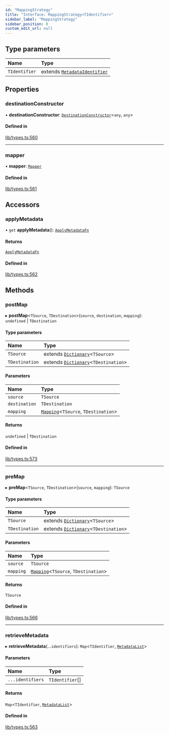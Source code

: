 ```yaml
---
id: "MappingStrategy"
title: "Interface: MappingStrategy<TIdentifier>"
sidebar_label: "MappingStrategy"
sidebar_position: 0
custom_edit_url: null
---
```


## Type parameters

| Name | Type |
| :------ | :------ |
| `TIdentifier` | extends [`MetadataIdentifier`](../modules.md#metadataidentifier) |

## Properties

### destinationConstructor

• **destinationConstructor**: [`DestinationConstructor`](../modules.md#destinationconstructor)<`any`, `any`\>

#### Defined in

[lib/types.ts:560](https://github.com/nartc/mapper/blob/a29e3690/packages/core/src/lib/types.ts#L560)

___

### mapper

• **mapper**: [`Mapper`](Mapper.md)

#### Defined in

[lib/types.ts:561](https://github.com/nartc/mapper/blob/a29e3690/packages/core/src/lib/types.ts#L561)

## Accessors

### applyMetadata

• `get` **applyMetadata**(): [`ApplyMetadataFn`](../modules.md#applymetadatafn)

#### Returns

[`ApplyMetadataFn`](../modules.md#applymetadatafn)

#### Defined in

[lib/types.ts:562](https://github.com/nartc/mapper/blob/a29e3690/packages/core/src/lib/types.ts#L562)

## Methods

### postMap

▸ **postMap**<`TSource`, `TDestination`\>(`source`, `destination`, `mapping`): `undefined` \| `TDestination`

#### Type parameters

| Name | Type |
| :------ | :------ |
| `TSource` | extends [`Dictionary`](../modules.md#dictionary)<`TSource`\> |
| `TDestination` | extends [`Dictionary`](../modules.md#dictionary)<`TDestination`\> |

#### Parameters

| Name | Type |
| :------ | :------ |
| `source` | `TSource` |
| `destination` | `TDestination` |
| `mapping` | [`Mapping`](../modules.md#mapping)<`TSource`, `TDestination`\> |

#### Returns

`undefined` \| `TDestination`

#### Defined in

[lib/types.ts:573](https://github.com/nartc/mapper/blob/a29e3690/packages/core/src/lib/types.ts#L573)

___

### preMap

▸ **preMap**<`TSource`, `TDestination`\>(`source`, `mapping`): `TSource`

#### Type parameters

| Name | Type |
| :------ | :------ |
| `TSource` | extends [`Dictionary`](../modules.md#dictionary)<`TSource`\> |
| `TDestination` | extends [`Dictionary`](../modules.md#dictionary)<`TDestination`\> |

#### Parameters

| Name | Type |
| :------ | :------ |
| `source` | `TSource` |
| `mapping` | [`Mapping`](../modules.md#mapping)<`TSource`, `TDestination`\> |

#### Returns

`TSource`

#### Defined in

[lib/types.ts:566](https://github.com/nartc/mapper/blob/a29e3690/packages/core/src/lib/types.ts#L566)

___

### retrieveMetadata

▸ **retrieveMetadata**(...`identifiers`): `Map`<`TIdentifier`, [`MetadataList`](../modules.md#metadatalist)\>

#### Parameters

| Name | Type |
| :------ | :------ |
| `...identifiers` | `TIdentifier`[] |

#### Returns

`Map`<`TIdentifier`, [`MetadataList`](../modules.md#metadatalist)\>

#### Defined in

[lib/types.ts:563](https://github.com/nartc/mapper/blob/a29e3690/packages/core/src/lib/types.ts#L563)
